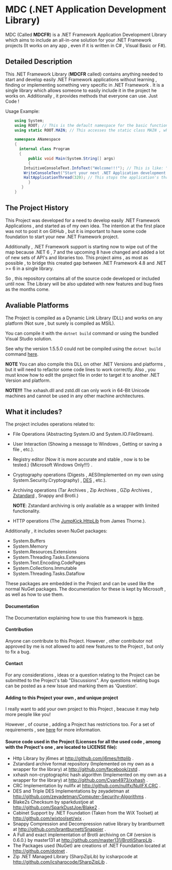 # MDC (.NET Application Development Library)
MDC (Called __MDCFR__) is a .NET Framework Application Development Library which aims to include an 
all-in-one solution for your .NET Framework projects
(It works on any app , even if it is written in C# , Visual Basic or F#).

## Detailed Description
This .NET Framework Library (__MDCFR__ called) contains anything needed to start 
and develop easily .NET Framework applications without
learning , finding or implementing something very specific in .NET Framework . 
It is a single library which allows someone to easily
include it in the project he works on. Additionally , it provides methods that everyone can use. Just Code ! 

Usage Example:
```C#
	using System;
	using ROOT; // This is the default namespace for the basic functions.
	using static ROOT.MAIN; // This accesses the static class MAIN , which is the class that contain most of the functions.

	namespace ANamespace
	{
	  internal class Program
	  {
	      public void Main(System.String[] args)
	      {
		IntuitiveConsoleText.InfoText("Welcome!!!"); // This is like: "INFO: Welcome!!!" with a gray foreground and a black background.
		WriteConsoleText("Start your next .NET Application development using MDCFR!!!"); // This just writes to console any kind of message.
		HaltApplicationThread(320); // This stops the application's thread (Halts the application) for the time given. Counted in milliseconds.
	      }
	   }
	}
```

## The Project History
This Project was developed for a need to develop easily .NET Framework Applications , and started as of my own idea.
The intention at the first place was not to post it on GitHub , but it is important to have some code 
foundation to start your new .NET Framework project. 

Additionally , .NET Framework support is starting now to wipe out of the map because .NET 6 , 7 and the upcoming 8
have changed and added a lot of new sets of API's and libraries too. 
This project aims , as most as possible , to bridge this created gap between .NET Framework 4.8 and
.NET >= 6 in a single library.

So , this repository contains all of the source code developed
or included until now. The Library will be also updated with new features and bug fixes as the months come.

## Avaliable Platforms
 The Project is compiled as a Dynamic Link Library (DLL) and works on any platform (Not sure , but surely is compiled as MSIL).
 
 You can compile it with the `dotnet build` command or using the bundled Visual Studio solution.

 See why the version 1.5.5.0 could not be compiled using the `dotnet build` command [here](http://github.com/mdcdi1315/mdcframework/blob/main/BuildBehavior.md).

  __NOTE__ You can also compile this DLL on other .NET Versions and platforms , but it will need to refactor some code lines to work correctly.
   Also , you must know how to edit the project file in order to target it to another .NET Version and platform.
 
 __NOTE!!!__ The xxhash.dll and zstd.dll can only work in 64-Bit Unicode machines and cannot be used in any other machine architectures.

## What it includes?
The project includes operations related to:
 - File Operations (Abstracting System.IO and System.IO.FileStream).
 - User Interaction (Showing a message to Windows , Getting or saving a file , etc.).
 - Registry editor (Now it is more accurate and stable , now is to be tested.) {Microsoft Windows Only!!!} .
 - Cryptography operations (Digests , AES(Implemented on my own using System.Security.Cryptography) , [DES](http://github.com/zeyadetman/Computer-Security-Algorithms) , etc.).
 - Archiving operations (Tar Archives , Zip Archives , GZip Archives  , [Zstandard](https://github.com/facebook/zstd) , Snappy and Brotli.)
 
   __NOTE__: Zstandard archiving is only avaliable as a wrapper with limited functionality.
 - HTTP operations (The [JumpKick.HttpLib](https://github.com/j6mes/httplib) from James Thorne.).

  Additionally , it includes seven NuGet packages:
  - System.Buffers
  - System.Memory
  - System.Resources.Extensions
  - System.Threading.Tasks.Extensions
  - System.Text.Encoding.CodePages
  - System.Collections.Immutable
  - System.Threading.Tasks.Dataflow

  These packages are embedded in the Project and can be used like the normal NuGet packages.
  The documentation for these is kept by Microsoft , as well as how to use them.

#### Documentation
The Documentation explaining how to use this framework is [here](http://github.com/mdcdi1315/mdcframework/blob/main/Documentation/Main.md).

#### Contribution
Anyone can contribute to this Project.
However , other contributor not approved by me is not allowed to add new features to the Project , but only to fix a bug.

#### Contact
For any considerations , ideas or a question relating to the Project can be submitted to the Project's tab "Discussions".
Any questions relating bugs can be posted as a new Issue and marking them as 'Question'.

#### Adding to this Project your own , and unique project
I really want to add your own project to this Project , beacuse it may help more people like you!

However , of course , adding a Project has restrictions too. For a set of requirements , see 
[here](http://github.com/mdcdi1315/mdcframework/blob/main/Documentation/AddingAProject_Requirements.md) 
for more information.

#### Source code used in the Project (Licenses for all the used code , among with the Project's one , are located to LICENSE file):
- Http Library by j6mes at http://github.com/j6mes/httplib .
- Zstandard archive format repository (Implemented on my own as a wrapper for the library) at http://github.com/facebook/zstd .
- xxhash non-cryptographic hash algorithm (Implemented on my own as a wrapper for the library) at http://github.com/Cyan4973/xxhash .
- CRC Implementation by nullfx at http://github.com/nullfx/NullFX.CRC .
- DES and Triple DES Implementations by zeyadetman at http://github.com/zeyadetman/Computer-Security-Algorithms .
- Blake2s Checksum by sparkdustjoe at http://github.com/SparkDustJoe/Blake2 .
- Cabinet Support by .NET Foundation (Taken from the WiX Toolset) at http://github.com/wixtoolset/wix .
- Snappy Compression and Decompression native library by brantburnett at http://github.com/brantburnett/Snappier .
- A Full and exact implementation of Brotli archiving on C# (version is 0.6.0.) by master131 at http://github.com/master131/BrotliSharpLib .
- The Packages used (NuGet) are creations of .NET Foundation located at http://github.com/dotnet .
- Zip .NET Managed Library (SharpZipLib) by icsharpcode at http://github.com/icsharpcode/SharpZipLib .